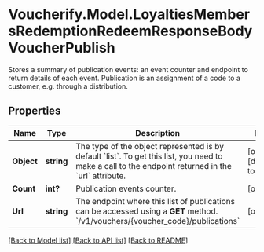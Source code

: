 # Voucherify.Model.LoyaltiesMembersRedemptionRedeemResponseBodyVoucherPublish
Stores a summary of publication events: an event counter and endpoint to return details of each event. Publication is an assignment of a code to a customer, e.g. through a distribution.

## Properties

Name | Type | Description | Notes
------------ | ------------- | ------------- | -------------
**Object** | **string** | The type of the object represented is by default &#x60;list&#x60;. To get this list, you need to make a call to the endpoint returned in the &#x60;url&#x60; attribute. | [optional] [default to "list"]
**Count** | **int?** | Publication events counter. | [optional] 
**Url** | **string** | The endpoint where this list of publications can be accessed using a **GET** method. &#x60;/v1/vouchers/{voucher_code}/publications&#x60; | [optional] 

[[Back to Model list]](../README.md#documentation-for-models) [[Back to API list]](../README.md#documentation-for-api-endpoints) [[Back to README]](../README.md)

